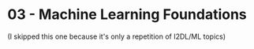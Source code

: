# 03 - Machine Learning Foundations
(I skipped this one because it's only a repetition of I2DL/ML topics)